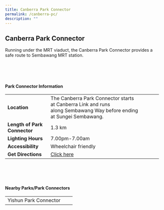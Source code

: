 ```yaml
---
title: Canberra Park Connector
permalink: /canberra-pc/
description: ""
---
```

## Canberra Park Connector

Running under the MRT viaduct, the Canberra Park Connector provides a safe route to Sembawang MRT station.

<br>
<br>
<br>

#### Park Connector Information
|  |  |  |
| -------- | -------- | -------- |
| **Location** | The Canberra Park Connector starts at&nbsp;Canberra Link&nbsp;and runs along&nbsp;Sembawang Way&nbsp;before ending at&nbsp;Sungei Sembawang. |  |
| **Length of Park Connector** | 1.3 km |  |
| **Lighting Hours** | 7.00pm-7.00am | |
| **Accessibility** | Wheelchair friendly | |
| **Get Directions** | [Click here](http://www.onemap.gov.sg/main/v2/?lat=1.4473967825081155&amp;lng=103.81221273818157) | |

<br>
<br>
<br>	

#### Nearby Parks/Park Connectors
|   |  |  |
| -------- | -------- | -------- |
| Yishun Park Connector | | |